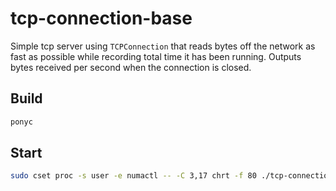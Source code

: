 # tcp-connection-base

Simple tcp server using `TCPConnection` that reads bytes off the network as fast as possible while recording total time it has been running. Outputs bytes received per second when the connection is closed.

## Build

```bash
ponyc
```

## Start

```bash
sudo cset proc -s user -e numactl -- -C 3,17 chrt -f 80 ./tcp-connection-base --ponythreads=1 --ponynoblock --ponypinasio
```
